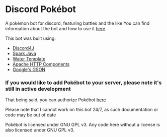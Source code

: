 # Discord Pokébot
A pokémon bot for discord, featuring battles and the like
You can find information about the bot and how to use it [here](https://github.com/Coolway99/Discord-Pokebot/wiki).

This bot was built using:
* [Discord4J][1]
* [Spark Java][2]
* [Water Template][3]
* [Apache HTTP Components][4]
* [Google's GSON][5]

[1]: http://austinv11.github.io/Discord4J/
[2]: http://sparkjava.com/
[3]: https://github.com/tiagobento/watertemplate-engine
[4]: http://httpcomponents.apache.org/
[5]: https://github.com/google/gson

### If you would like to add Pokébot to your server, please note it's still in active development

That being said, you can authorize Pokébot [here](https://discordapp.com/oauth2/authorize?&client_id=200764061653139466&scope=bot&permissions=84992 "Authorize Pokébot")  

Please note that I cannot work on this bot 24/7, as such documentation or code may be out of date

Pokébot is licensed under GNU GPL v3. Any code here without a license is also licensed under GNU GPL v3.